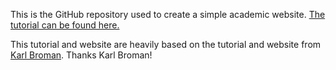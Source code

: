 This is the GitHub repository used to create a simple academic website. [The tutorial can be found here.](http://marisacarlos.com/pages/create-simple-academic-website)

This tutorial and website are heavily based on the tutorial and website from [Karl Broman](http://kbroman.org). Thanks Karl Broman!

